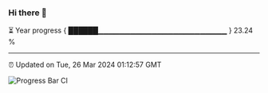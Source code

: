 ### Hi there 👋

⏳ Year progress { ██████▁▁▁▁▁▁▁▁▁▁▁▁▁▁▁▁▁▁▁▁▁▁▁▁ } 23.24 %

---

⏰ Updated on Tue, 26 Mar 2024 01:12:57 GMT

![Progress Bar CI](https://github.com/ZhaoGui/ZhaoGui/workflows/Progress%20Bar%20CI/badge.svg)
